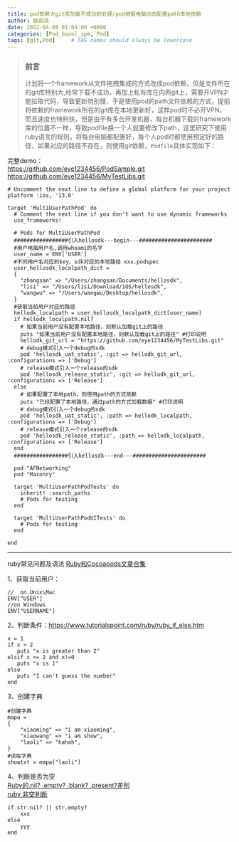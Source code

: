```yaml
---
title: pod依赖大git库加载不成功的处理/pod根据电脑动态配置path本地依赖
author: 独孤流
date: 2022-04-08 01:04:00 +0800
categories: [Pod_bazel_spm, Pod]
tags: [git,Pod]     # TAG names should always be lowercase
---
```


> ### 前言
> 计划将一个framework从文件拖拽集成的方式改成pod依赖，但是文件所在的git库特别大,经常下载不成功，再加上私有库在内网git上，需要开VPN才能拉取代码，导致更新特别慢，于是使用pod的path文件依赖的方式，提前将依赖的framework所在的git库在本地更新好，这样pod时不必开VPN，而且速度也特别快，但是由于有多台开发机器，每台机器下载的framework库的位置不一样，导致podfile换一个人就要修改下path，这里研究下使用ruby语言的规则，将每台电脑都配置好，每个人pod时都使用预定好的路径，如果对应的路径不存在，则使用git依赖，`Podfile`具体实现如下：


完整demo：   
https://github.com/eye1234456/PodSample.git    
https://github.com/eye1234456/MyTestLibs.git    
```
# Uncomment the next line to define a global platform for your project
platform :ios, '13.0'

target 'MultiUserPathPod' do
  # Comment the next line if you don't want to use dynamic frameworks
  use_frameworks!

  # Pods for MultiUserPathPod
  #################引入hellosdk---begin---#######################
  #用户电脑用户名,调用whoami的名字
  user_name = ENV['USER']
  #不同用户名对应的key、sdk对应的本地路径 xxx.podspec
  user_hellosdk_localpath_dict =
  {
    "zhangsan" => "/Users/zhangsan/Documents/hellosdk",
    "lisi" => "/Users/lisi/Download/iOS/hellosdk",
    "wangwu" => "/Users/wangwu/Desktop/hellosdk",
  }
  #获取当前用户对应的路径
  hellodk_localpath = user_hellosdk_localpath_dict[user_name]
  if hellodk_localpath.nil?
    # 如果当前用户没有配置本地路径，则默认加载git上的路径
    puts "如果当前用户没有配置本地路径，则默认加载git上的路径" #打印说明
    hellodk_git_url = "https://github.com/eye1234456/MyTestLibs.git"
    # debug模式引入一个debug的sdk
    pod 'hellosdk_uat_static', :git => hellodk_git_url, :configurations => ['Debug']
    # release模式引入一个release的sdk
    pod 'hellosdk_release_static', :git => hellodk_git_url, :configurations => ['Release']
  else
    # 如果配置了本地path，则使用path的方式依赖
    puts "已经配置了本地路径，通过path的方式加载数据" #打印说明
    # debug模式引入一个debug的sdk
    pod 'hellosdk_uat_static', :path => hellodk_localpath, :configurations => ['Debug']
    # release模式引入一个release的sdk
    pod 'hellosdk_release_static', :path => hellodk_localpath, :configurations => ['Release']
  end
  #################引入hellosdk---end---#######################
  
  pod "AFNetworking"
  pod "Masonry"

  target 'MultiUserPathPodTests' do
    inherit! :search_paths
    # Pods for testing
  end

  target 'MultiUserPathPodUITests' do
    # Pods for testing
  end

end

```
----

ruby常见问题及语法
[Ruby和Cocoapods文章合集](https://juejin.cn/post/7001850561364508702)

1、获取当前用户：
```
//  on Unix\Mac
ENV["USER"]
//on Windows
ENV["USERNAME"] 
```

2、判断条件：https://www.tutorialspoint.com/ruby/ruby_if_else.htm
```
x = 1
if x > 2
   puts "x is greater than 2"
elsif x <= 2 and x!=0
   puts "x is 1"
else
   puts "I can't guess the number"
end
```

3、创建字典
```
#创建字典
mapa = 
{
    "xiaoming" => "i am xiaoming",
    "xiaowang" => "i am show",
    "laoli" => "hahah",
}
#读取字典
showtxt = mapa["laoli"]
```

4、判断是否为空    
[Ruby的.nil? .empty? .blank? .present?差别](https://blog.csdn.net/u013435984/article/details/53608920)    
[ruby 非空判断](https://blog.csdn.net/leinminna/article/details/110422744)
```
if str.nil? || str.empty?
    xxx
else
    yyy
end
```
